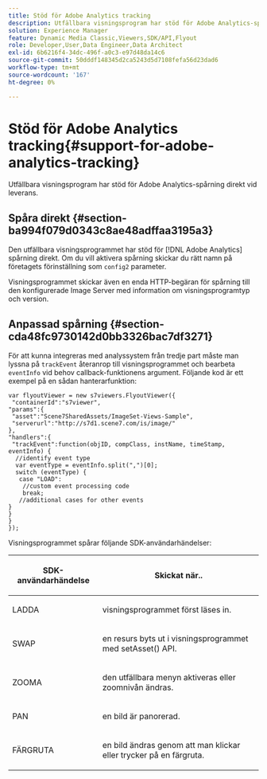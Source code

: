 ```yaml
---
title: Stöd för Adobe Analytics tracking
description: Utfällbara visningsprogram har stöd för Adobe Analytics-spårning direkt vid leverans.
solution: Experience Manager
feature: Dynamic Media Classic,Viewers,SDK/API,Flyout
role: Developer,User,Data Engineer,Data Architect
exl-id: 6b6216f4-34dc-496f-a0c3-e97d48da14c6
source-git-commit: 50dddf148345d2ca5243d5d7108fefa56d23dad6
workflow-type: tm+mt
source-wordcount: '167'
ht-degree: 0%

---
```


# Stöd för Adobe Analytics tracking{#support-for-adobe-analytics-tracking}

Utfällbara visningsprogram har stöd för Adobe Analytics-spårning direkt vid leverans.

## Spåra direkt {#section-ba994f079d0343c8ae48adffaa3195a3}

Den utfällbara visningsprogrammet har stöd för [!DNL Adobe Analytics] spårning direkt. Om du vill aktivera spårning skickar du rätt namn på företagets förinställning som `config2` parameter.

Visningsprogrammet skickar även en enda HTTP-begäran för spårning till den konfigurerade Image Server med information om visningsprogramtyp och version.

## Anpassad spårning {#section-cda48fc9730142d0bb3326bac7df3271}

För att kunna integreras med analyssystem från tredje part måste man lyssna på `trackEvent` återanrop till visningsprogrammet och bearbeta `eventInfo` vid behov callback-funktionens argument. Följande kod är ett exempel på en sådan hanterarfunktion:

```
var flyoutViewer = new s7viewers.FlyoutViewer({ 
 "containerId":"s7viewer", 
"params":{ 
 "asset":"Scene7SharedAssets/ImageSet-Views-Sample", 
 "serverurl":"http://s7d1.scene7.com/is/image/" 
}, 
"handlers":{ 
 "trackEvent":function(objID, compClass, instName, timeStamp, eventInfo) { 
  //identify event type 
  var eventType = eventInfo.split(",")[0]; 
  switch (eventType) { 
   case "LOAD": 
    //custom event processing code 
    break; 
   //additional cases for other events 
} 
} 
} 
});
```

Visningsprogrammet spårar följande SDK-användarhändelser:

<table id="table_5D090E6614974D968E1A93B5727D859C"> 
 <thead> 
  <tr> 
   <th colname="col1" class="entry"> <p>SDK-användarhändelse </p> </th> 
   <th colname="col2" class="entry"> <p>Skickat när.. </p> </th> 
  </tr> 
 </thead>
 <tbody> 
  <tr> 
   <td colname="col1"> <p> <span class="codeph"> LADDA </span> </p> </td> 
   <td colname="col2"> <p>visningsprogrammet först läses in. </p> </td> 
  </tr> 
  <tr> 
   <td colname="col1"> <p> <span class="codeph"> SWAP </span> </p> </td> 
   <td colname="col2"> <p>en resurs byts ut i visningsprogrammet med <span class="codeph"> setAsset() </span> API. </p> </td> 
  </tr> 
  <tr> 
   <td colname="col1"> <p> <span class="codeph"> ZOOMA </span> </p> </td> 
   <td colname="col2"> <p>den utfällbara menyn aktiveras eller zoomnivån ändras. </p> </td> 
  </tr> 
  <tr> 
   <td colname="col1"> <p> <span class="codeph"> PAN </span> </p> </td> 
   <td colname="col2"> <p> en bild är panorerad. </p> </td> 
  </tr> 
  <tr> 
   <td colname="col1"> <p> <span class="codeph"> FÄRGRUTA </span> </p> </td> 
   <td colname="col2"> <p> en bild ändras genom att man klickar eller trycker på en färgruta. </p> </td> 
  </tr> 
 </tbody> 
</table>
